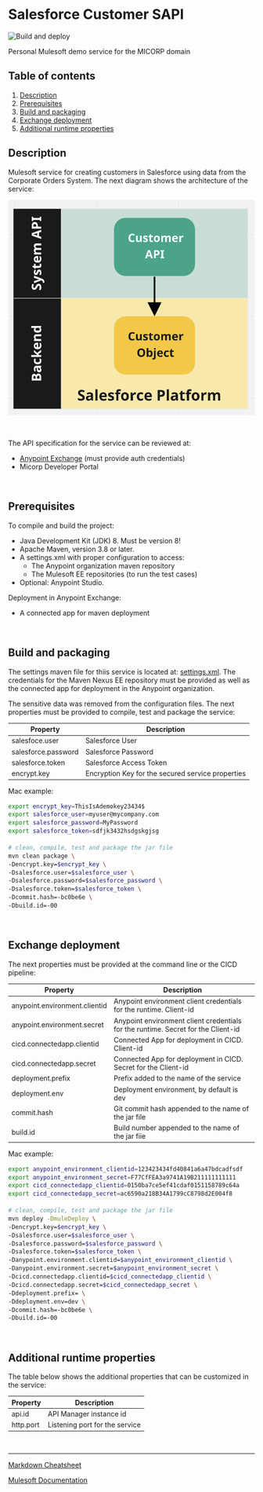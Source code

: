 # Salesforce Customer SAPI
![Build and deploy](https://github.com/jpontdia/mule-micorp-customer-sapi/actions/workflows/dev.yml/badge.svg)

Personal Mulesoft demo service for the MICORP domain

## Table of contents
1. [Description](#description) 
2. [Prerequisites](#prerequisites)
3. [Build and packaging](#build-and-packaging)
4. [Exchange deployment](#exchange-deployment)
5. [Additional runtime properties](#additional-runtime-properties)

## Description
Mulesoft service for creating customers in Salesforce using data from the Corporate Orders System. The next diagram shows the architecture of the service:

![architecture](https://github.com/jpontdia/mule-micorp-customer-sapi/raw/main/docs/architecture.png)

<br>

The API specification for the service can be reviewed at:
* [Anypoint Exchange](https://anypoint.mulesoft.com/exchange/078efef1-d139-48ed-92f5-f8d4a0592374/micorp-customer-sapi/) (must provide auth credentials)
* Micorp Developer Portal

<br>

## Prerequisites
To compile and build the project:
* Java Development Kit (JDK) 8. Must be version 8!
* Apache Maven, version 3.8 or later.
* A settings.xml with proper configuration to access:
  * The Anypoint organization maven repository
  * The Mulesoft EE repositories (to run the test cases)
* Optional: Anypoint Studio.

Deployment in Anypoint Exchange:
* A connected app for maven deployment

<br>

## Build and packaging

The settings maven file for thiis service is located at: [settings.xml](https://github.com/jpontdia/mule-micorp-pom/blob/main/settings.xml). The credentials for the Maven Nexus EE repository must be provided as well as the connected app for deployment in the Anypoint organization.

The sensitive data was removed from the configuration files. The next properties must be provided to compile, test and package the service:

| Property    | Description |
| ----------- | ----------- |
| salesfoce.user      | Salesforce User       |
| salesforce.password | Salesforce Password |
| salesforce.token    | Salesforce Access Token |
| encrypt.key         | Encryption Key for the secured service properties |


Mac example:
```bash
export encrypt_key=ThisIsAdemokey23434$
export salesforce_user=myuser@mycompany.com
export salesforce_password=MyPassword
export salesforce_token=sdfjk3432hsdgskgjsg

# clean, compile, test and package the jar file
mvn clean package \
-Dencrypt.key=$encrypt_key \
-Dsalesforce.user=$salesforce_user \
-Dsalesforce.password=$salesforce_password \
-Dsalesforce.token=$salesforce_token \
-Dcommit.hash=-bc0be6e \
-Dbuild.id=-00
```

<br>

## Exchange deployment

The next properties must be provided at the command line or the CICD pipeline:

| Property    | Description |
| ----------- | ----------- |
| anypoint.environment.clientid | Anypoint environment client credentials for the runtime. Client-id |
| anypoint.environment.secret   | Anypoint environment client credentials for the runtime. Secret for the Client-id |
| cicd.connectedapp.clientid | Connected App for deployment in CICD. Client-id |
| cicd.connectedapp.secret   | Connected App for deployment in CICD. Secret for the Client-id |
| deployment.prefix | Prefix added to the name of the service |
| deployment.env | Deployment environment, by default is dev |
| commit.hash    | Git commit hash appended to the name of the jar file |
| build.id       | Build number appended to the name of the jar fiie |

Mac example:
```bash
export anypoint_environment_clientid=123423434fd40841a6a47bdcadfsdf
export anypoint_environment_secret=F77CfFEA3a9741A19B211111111111
export cicd_connectedapp_clientid=0150ba7ce5ef41cdaf0151158789c64a
export cicd_connectedapp_secret=ac6590a218B34A1799cC8798d2E004f8

# clean, compile, test and package the jar file
mvn deploy -DmuleDeploy \
-Dencrypt.key=$encrypt_key \
-Dsalesforce.user=$salesforce_user \
-Dsalesforce.password=$salesforce_password \
-Dsalesforce.token=$salesforce_token \
-Danypoint.environment.clientid=$anypoint_environment_clientid \
-Danypoint.environment.secret=$anypoint_environment_secret \
-Dcicd.connectedapp.clientid=$cicd_connectedapp_clientid \
-Dcicd.connectedapp.secret=$cicd_connectedapp_secret \
-Ddeployment.prefix= \
-Ddeployment.env=dev \
-Dcommit.hash=-bc0be6e \
-Dbuild.id=-00
```

<br>

## Additional runtime properties

The table below shows the additional properties that can be customized in the service:

| Property    | Description |
| ----------- | ----------- |
| api.id    | API Manager instance id |
| http.port | Listening port for the service |

<br>

---
[Markdown Cheatsheet](https://github.com/adam-p/markdown-here/wiki/Markdown-Cheatsheet)

[Mulesoft Documentation](https://docs.mulesoft.com/general/)